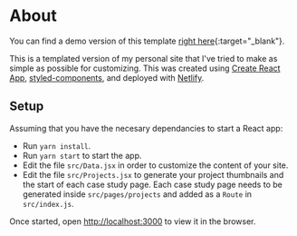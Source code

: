 # About
You can find a demo version of this template [right here](https://sahayes-portfolio-template.netlify.app/){:target="_blank"}.

This is a templated version of my personal site that I've tried to make as simple as possible for customizing. This was created using [Create React App](https://github.com/facebook/create-react-app), [styled-components](https://styled-components.com/), and deployed with [Netlify](https://netlify.com).

## Setup

Assuming that you have the necesary dependancies to start a React app:

* Run `yarn install`.
* Run `yarn start` to start the app.
* Edit the file `src/Data.jsx` in order to customize the content of your site.
* Edit the file `src/Projects.jsx` to generate your project thumbnails and the start of each case study page. Each case study page needs to be generated inside `src/pages/projects` and added as a `Route` in `src/index.js`.

Once started, open [http://localhost:3000](http://localhost:3000) to view it in the browser.
